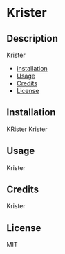 # Krister

  ## Description
  Krister
  
  * [installation](#installation)
  * [Usage](#Usage)
  * [Credits](#Credits)
  * [License](#License)
  
  ## Installation
  KRister
  Krister
  ## Usage
  Krister
  ## Credits
  Krister
  ## License
  MIT

